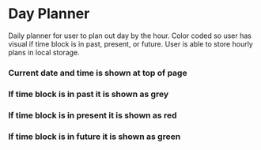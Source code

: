 # Day Planner
Daily planner for user to plan out day by the hour. Color coded so user has visual if time block is in past, present, or future. User is able to store hourly plans in local storage.

### Current date and time is shown at top of page

### If time block is in past it is shown as grey

### If time block is in present it is shown as red

### If time block is in future it is shown as green